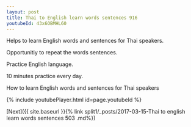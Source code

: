 ```yaml
---
layout: post
title: Thai to English learn words sentences 916 
youtubeId: 43x6OBMHL60
---
```

 
 
Helps to learn English words and sentences for Thai speakers.

Opportunitiy to repeat the words sentences. 

Practice English language. 
 
10 minutes practice every day. 
 
How to learn English words and sentences for Thai speakers 
 
{% include youtubePlayer.html id=page.youtubeId %}
 
 
[Next]({{ site.baseurl }}{% link  split1/_posts/2017-03-15-Thai to english learn words sentences 503 .md%})
 
